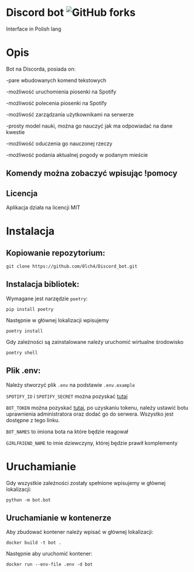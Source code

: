 # Discord bot ![GitHub forks](https://img.shields.io/badge/Version-1.1.1-red)

Interface in Polish lang

# Opis

Bot na Discorda, posiada on:

-pare wbudowanych komend tekstowych

-możliwość uruchomienia piosenki na Spotify

-możliwość polecenia piosenki na Spotify

-możliwość zarządzania użytkownikami na serwerze

-prosty model nauki, można go nauczyć jak ma odpowiadać na dane kwestie

-możliwość oduczenia go nauczonej rzeczy

-możliwość podania aktualnej pogody w podanym mieście


## Komendy można zobaczyć wpisując !pomocy

## Licencja

Aplikacja działa na licencji MIT

# Instalacja


## Kopiowanie repozytorium:

```
git clone https://github.com/0lch4/Discord_bot.git
```

## Instalacja bibliotek:

Wymagane jest narzędzie `poetry`:

```
pip install poetry
```

Następnie w głównej lokalizacji wpisujemy

```
poetry install
```

Gdy zależności są zainstalowane należy uruchomić wirtualne środowisko

```
poetry shell
```

## Plik .env:

Należy stworzyć plik `.env` na podstawie `.env.example`

`SPOTIFY_ID` i `SPOTIFY_SECRET` można pozyskać [tutaj](https://developer.spotify.com/)

`BOT_TOKEN` można pozyskać [tutaj](https://discord.com/developers/applications), po uzyskaniu tokenu, należy ustawić botu uprawnienia administratora oraz dodać go do serwera. Wszystko jest dostępne z tego linku.

`BOT_NAMES` to imiona bota na które będzie reagował

`GIRLFRIEND_NAME` to imie dziewczyny, której będzie prawił komplementy

# Uruchamianie

Gdy wszystkie zależności zostały spełnione wpisujemy w głównej lokalizacji:

```
python -m bot.bot
```

## Uruchamianie w kontenerze

Aby zbudować kontener należy wpisać w głównej lokalizacji:

```
docker build -t bot .
```

Następnie aby uruchomić kontener:

```
docker run --env-file .env -d bot
```
